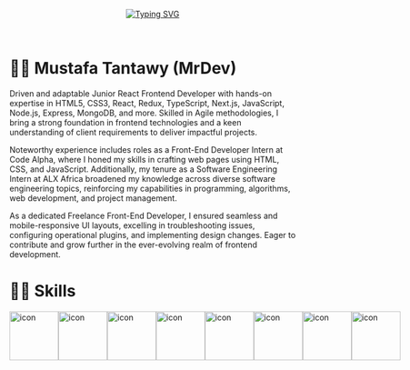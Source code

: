 <p align="center">
  <a href="https://git.io/typing-svg"><img src="https://readme-typing-svg.demolab.com?font=Fira+Code&pause=1000&width=435&lines=Mustafa+Tantawy+- 
     +Software+Engineer;Always+learning+new+things" alt="Typing SVG" /></a>
</p>

<br/>

# 👩‍💻 Mustafa Tantawy (MrDev)

Driven and adaptable Junior React Frontend Developer with hands-on expertise in HTML5, CSS3, React, Redux, TypeScript, Next.js, JavaScript, Node.js, Express, MongoDB, and more. Skilled in Agile methodologies, I bring a strong foundation in frontend technologies and a keen understanding of client requirements to deliver impactful projects.

Noteworthy experience includes roles as a Front-End Developer Intern at Code Alpha, where I honed my skills in crafting web pages using HTML, CSS, and JavaScript. Additionally, my tenure as a Software Engineering Intern at ALX Africa broadened my knowledge across diverse software engineering topics, reinforcing my capabilities in programming, algorithms, web development, and project management.

As a dedicated Freelance Front-End Developer, I ensured seamless and mobile-responsive UI layouts, excelling in troubleshooting issues, configuring operational plugins, and implementing design changes. Eager to contribute and grow further in the ever-evolving realm of frontend development.

# 🤹‍♀️ Skills

<div style="display: flex; align-items: flex-start;"><img src="https://techstack-generator.vercel.app/js-icon.svg" alt="icon" width="86" height="86" /><img src="https://techstack-generator.vercel.app/ts-icon.svg" alt="icon" width="86" height="86" /><img src="https://techstack-generator.vercel.app/react-icon.svg" alt="icon" width="86" height="86" /><img src="https://techstack-generator.vercel.app/redux-icon.svg" alt="icon" width="86" height="86" /><img src="https://techstack-generator.vercel.app/sass-icon.svg" alt="icon" width="86" height="86" /><img src="https://cdn.jsdelivr.net/gh/devicons/devicon/icons/bootstrap/bootstrap-plain.svg" alt="icon" width="86" height="86" /><img src="https://cdn.jsdelivr.net/gh/devicons/devicon/icons/nodejs/nodejs-original.svg" alt="icon" width="86" height="86" /><img src="https://cdn.jsdelivr.net/gh/devicons/devicon/icons/express/express-original.svg" alt="icon" width="86" height="86" /></div>
